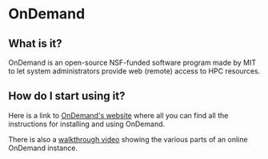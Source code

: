 # OnDemand

## What is it?

OnDemand is an open-source NSF-funded software program made by MIT to let system administrators provide web (remote) access to HPC resources.

## How do I start using it?

Here is a link to [OnDemand's website](https://osc.github.io/ood-documentation/release-1.6/) where all you can find all the instructions for installing and using OnDemand.

There is also a [walkthrough video](https://www.youtube.com/watch?v=4-w-4wjlnPk) showing the various parts of an online OnDemand instance.